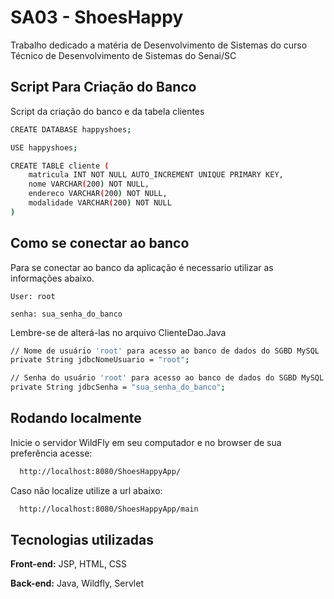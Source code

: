
# SA03 - ShoesHappy

Trabalho dedicado a matéria de Desenvolvimento de Sistemas do curso Técnico de Desenvolvimento de Sistemas do Senai/SC

## Script Para Criação do Banco

Script da criação do banco e da tabela clientes

```bash
CREATE DATABASE happyshoes;

USE happyshoes;

CREATE TABLE cliente (
    matricula INT NOT NULL AUTO_INCREMENT UNIQUE PRIMARY KEY,
    nome VARCHAR(200) NOT NULL,
    endereco VARCHAR(200) NOT NULL,
    modalidade VARCHAR(200) NOT NULL
)
```
    
## Como se conectar ao banco

Para se conectar ao banco da aplicação é necessario utilizar as informações abaixo.

`User: root`

`senha: sua_senha_do_banco`

Lembre-se de alterá-las no arquivo ClienteDao.Java 

```bash
// Nome de usuário 'root' para acesso ao banco de dados do SGBD MySQL
private String jdbcNomeUsuario = "root";

// Senha do usuário 'root' para acesso ao banco de dados do SGBD MySQL
private String jdbcSenha = "sua_senha_do_banco";
```




## Rodando localmente

Inicie o servidor WildFly em seu computador e no browser de sua preferência acesse:

```bash
  http://localhost:8080/ShoesHappyApp/
```

Caso não localize utilize a url abaixo:

```bash
  http://localhost:8080/ShoesHappyApp/main
```



## Tecnologias utilizadas

**Front-end:** JSP, HTML, CSS

**Back-end:** Java, Wildfly, Servlet

